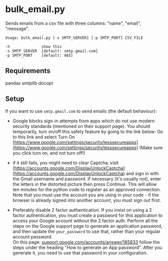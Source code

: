 # bulk_email.py

Sends emails from a csv file with three columns: "name", "email", "message". 

```
Usage: bulk_email.py [-s SMTP_SERVER] [-p SMTP_PORT] CSV_FILE

-h              show this
-s SMTP_SERVER  [default: smtp.gmail.com]
-p SMTP_PORT    [default: 465]
```


## Requirements

pandas
smtplib
docopt


## Setup

If you want to use `smtp.gmail.com` to send emails (the default behaviour):

* Google blocks sign-in attempts from apps which do not use modern security standards (mentioned on their support page). You should temporarily, turn on/off this safety feature by going to the link below:
Go to this link and select Turn On
[https://www.google.com/settings/security/lesssecureapps](https://www.google.com/settings/security/lesssecureapps)
(Make sure you click turn on, and not turn off!)

* if it still fails, you might need to clear Captcha: visit 
[https://accounts.google.com/DisplayUnlockCaptcha](https://accounts.google.com/DisplayUnlockCaptcha) and sign in with the Gmail username and password.  If necessary (it's usually not), enter the letters in the distorted picture then press Continue. This will allow ten minutes for the python code to register as an approved connection.  Note that you must use the account you are using in your code - if the browser is already signed into another account, you must sign out first.

* Preferably disable 2 factor authentication. If you insist on using a 2 factor authentication, you must create a password for this application to access your Google account without the 2 factor auth.
Perform all the steps on the Google support page to generate an application password, and then update the `your_password` to use that, rather than your regular account password. <br/>
On this page: [support.google.com/accounts/answer/185833]([support.google.com/accounts/answer/185833) follow the steps under the heading "How to generate an App password". After you generate it, you need to use that password in your configuration.

